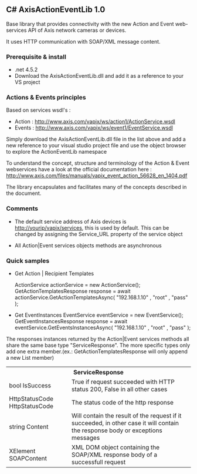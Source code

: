 <H2>C# AxisActionEventLib 1.0</H2>

Base library that provides connectivity with the new Action and Event web-services API of Axis network cameras or devices.

It uses HTTP communication with SOAP/XML message content.

<h3>Prerequisite & install</h3>

- .net 4.5.2
- Download the AxisActionEventLib.dll and add it as a reference to your VS project


<H3>Actions & Events principles</H3>

Based on services wsdl's :

- Action : http://www.axis.com/vapix/ws/action1/ActionService.wsdl
- Events : http://www.axis.com/vapix/ws/event1/EventService.wsdl

Simply download the AxisActionEventLib.dll file in the list above and add a new reference to your visual studio project file and use the object browser to explore the ActionEventLib namespace

To understand the concept, structure and terminology of the Action & Event webservices have a look at the official documentation here : http://www.axis.com/files/manuals/vapix_event_action_56628_en_1404.pdf

The library encapsulates and facilitates many of the concepts described in the document.


<h3>Comments</h3>

- The default service address of Axis devices is <http://yourip/vapix/services>, this is used by default. This can be changed by assigning the Service_URL property of the service object

- All Action|Event services objects methods are asynchronous 


<h3>Quick samples</h3>

- Get Action | Recipient Templates
    
    ActionService actionService = new ActionService();
    GetActionTemplatesResponse response = await actionService.GetActionTemplatesAsync( "192.168.1.10" , "root" , "pass" );

- Get EventInstances
    EventService eventService = new EventService();
    GetEventInstancesResponse response = await eventService.GetEventsInstancesAsync( "192.168.1.10" , "root" , "pass" );  

The responses instances returned by the Action|Event services methods all share the same base type "ServiceResponse". The more specific types only add one extra member.(ex.: GetActionTemplatesResponse will only append a new List<ActionTemplate> member)
<table>
<th colspan="2">ServiceResponse</th>
<tr><td>bool IsSuccess</td><td>True if request succeeded with HTTP status 200, False in all other cases</td></tr>
<tr><td>HttpStatusCode HttpStatusCode</td><td>The status code of the http response</td></tr>
<tr><td>string Content</td><td>Will contain the result of the request if it succeeded, in other case it will contain the response body or exceptions messages</td></tr>
<tr><td>XElement SOAPContent</td><td>XML DOM object containing the SOAP/XML response body of a successfull request</td></tr>
</table>
